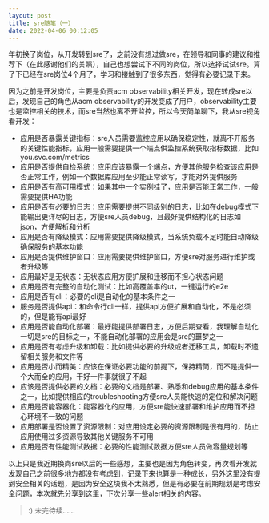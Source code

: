 ```yaml
---
layout: post
title: sre随笔（一）
date: 2022-04-06 00:12:05
---
```


年初换了岗位，从开发转到sre了，之前没有想过做sre，在领导和同事的建议和推荐下（在此感谢他们的关照），自己也想尝试下不同的岗位，所以选择试试sre。算了下已经在sre岗位4个月了，学习和接触到了很多东西，觉得有必要记录下来。

因为之前是开发岗位，主要是负责acm observability相关开发，现在转成sre以后，发现自己的角色从acm observability的开发变成了用户，observability主要也是监控相关的技术，而sre当然也离不开监控，所以今天简单聊下，我从sre视角看开发：

- 应用是否暴露关键指标：sre人员需要监控应用以确保稳定性，就离不开服务的关键性能指标，应用一般需要提供一个端点供监控系统获取指标数据，比如you.svc.com/metrics
- 应用是否提供自检系统：应用应该暴露一个端点，方便其他服务检查该应用是否正常工作，例如一个数据库应用至少能正常读写，才能对外提供服务
- 应用是否有高可用模式：如果其中一个实例挂了，应用是否能正常工作，一般需要提供HA功能
- 应用是否有必要的日志：应用需要提供不同级别的日志，比如在debug模式下能输出更详尽的日志，方便sre人员debug，且最好提供结构化的日志如json，方便解析和分析
- 应用是否有降级模式：应用需要提供降级模式，当系统负载不足时能自动降级确保服务的基本功能
- 应用是否提供维护窗口：应用需要提供维护窗口，方便sre对服务进行维护或者升级等
- 应用最好是无状态：无状态应用方便扩展和迁移而不担心状态问题
- 应用是否有完整的自动化测试：比如高覆盖率的ut，一键运行的e2e
- 应用是否有cli：必要的cli是自动化的基本条件之一
- 服务是否提供api：和命令行cli一样，提供api方便扩展和自动化，不是必须的，但是能有api最好
- 应用是否能自动化部署：最好能提供部署日志，方便后期查看，我理解自动化一切是sre的目标之一，不能自动化部署的应用会是sre的噩梦之一
- 应用是否有考虑升级和卸载：比如提供必要的升级或者迁移工具，卸载时不遗留相关服务和文件等
- 应用是否小而精美：应该在保证必要功能的前提下，保持精简，而不是提供一个大而全的应用，干好一件事就很了不起
- 应该是否提供必要的文档：必要的文档是部署、熟悉和debug应用的基本条件之一，比如提供相应的troubleshooting方便sre人员能快速的定位和解决问题
- 应用是否能容器化：能容器化的应用，方便sre能快速部署和维护应用而不担心环境不一致的问题
- 应用部署是否设置了资源限制：对应用设定必要的资源限制是很有用的，防止应用使用过多资源导致其他关键服务不可用
- 应用是否有性能测试数据：必要的性能测试数据方便sre人员做容量规划等

以上只是我近期换岗sre以后的一些感想，主要也是因为角色转变，再次看开发就发现自己之前很多地方都没有考虑到，记录下来也算是一种成长，另外这里没有提到安全相关的话题，是因为安全这块我不太熟悉，但是有必要在前期规划是考虑安全问题，本次就先分享到这里，下次分享一些alert相关的内容。

> :) 未完待续......

